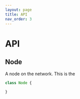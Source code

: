```yaml
---
layout: page
title: API
nav_order: 3
---
```


# API

## Node

A node on the network. This is the
``` typescript
class Node {

}
```
